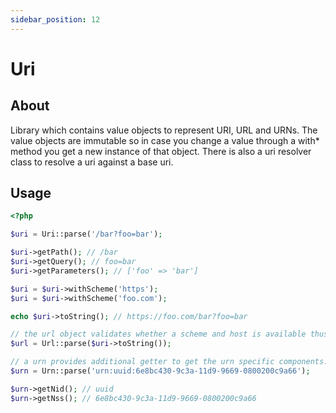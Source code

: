 ```yaml
---
sidebar_position: 12
---
```


# Uri

## About

Library which contains value objects to represent URI, URL and URNs. The value
objects are immutable so in case you change a value through a with* method you
get a new instance of that object. There is also a uri resolver class to resolve
a uri against a base uri.

## Usage

```php
<?php

$uri = Uri::parse('/bar?foo=bar');

$uri->getPath(); // /bar
$uri->getQuery(); // foo=bar
$uri->getParameters(); // ['foo' => 'bar']

$uri = $uri->withScheme('https');
$uri = $uri->withScheme('foo.com');

echo $uri->toString(); // https://foo.com/bar?foo=bar

// the url object validates whether a scheme and host is available thus it is a valid url
$url = Url::parse($uri->toString());

// a urn provides additional getter to get the urn specific components. A urn must start with urn:
$urn = Urn::parse('urn:uuid:6e8bc430-9c3a-11d9-9669-0800200c9a66');

$urn->getNid(); // uuid
$urn->getNss(); // 6e8bc430-9c3a-11d9-9669-0800200c9a66
```

